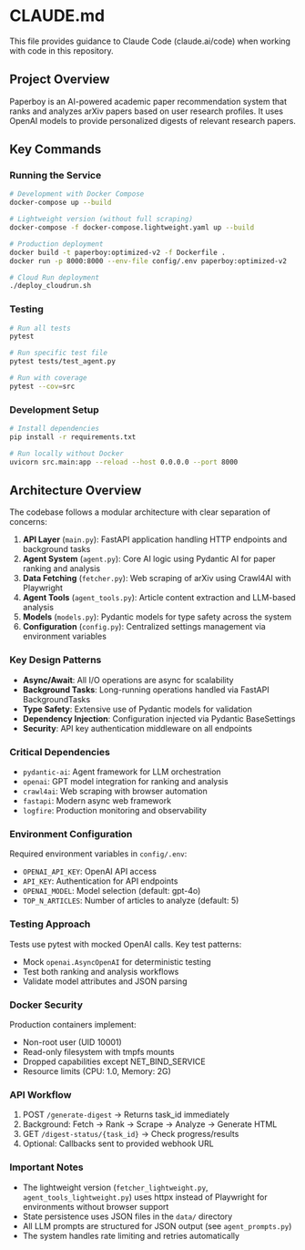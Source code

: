 # CLAUDE.md

This file provides guidance to Claude Code (claude.ai/code) when working with code in this repository.

## Project Overview

Paperboy is an AI-powered academic paper recommendation system that ranks and analyzes arXiv papers based on user research profiles. It uses OpenAI models to provide personalized digests of relevant research papers.

## Key Commands

### Running the Service
```bash
# Development with Docker Compose
docker-compose up --build

# Lightweight version (without full scraping)
docker-compose -f docker-compose.lightweight.yaml up --build

# Production deployment
docker build -t paperboy:optimized-v2 -f Dockerfile .
docker run -p 8000:8000 --env-file config/.env paperboy:optimized-v2

# Cloud Run deployment
./deploy_cloudrun.sh
```

### Testing
```bash
# Run all tests
pytest

# Run specific test file
pytest tests/test_agent.py

# Run with coverage
pytest --cov=src
```

### Development Setup
```bash
# Install dependencies
pip install -r requirements.txt

# Run locally without Docker
uvicorn src.main:app --reload --host 0.0.0.0 --port 8000
```

## Architecture Overview

The codebase follows a modular architecture with clear separation of concerns:

1. **API Layer** (`main.py`): FastAPI application handling HTTP endpoints and background tasks
2. **Agent System** (`agent.py`): Core AI logic using Pydantic AI for paper ranking and analysis
3. **Data Fetching** (`fetcher.py`): Web scraping of arXiv using Crawl4AI with Playwright
4. **Agent Tools** (`agent_tools.py`): Article content extraction and LLM-based analysis
5. **Models** (`models.py`): Pydantic models for type safety across the system
6. **Configuration** (`config.py`): Centralized settings management via environment variables

### Key Design Patterns

- **Async/Await**: All I/O operations are async for scalability
- **Background Tasks**: Long-running operations handled via FastAPI BackgroundTasks
- **Type Safety**: Extensive use of Pydantic models for validation
- **Dependency Injection**: Configuration injected via Pydantic BaseSettings
- **Security**: API key authentication middleware on all endpoints

### Critical Dependencies

- `pydantic-ai`: Agent framework for LLM orchestration
- `openai`: GPT model integration for ranking and analysis
- `crawl4ai`: Web scraping with browser automation
- `fastapi`: Modern async web framework
- `logfire`: Production monitoring and observability

### Environment Configuration

Required environment variables in `config/.env`:
- `OPENAI_API_KEY`: OpenAI API access
- `API_KEY`: Authentication for API endpoints
- `OPENAI_MODEL`: Model selection (default: gpt-4o)
- `TOP_N_ARTICLES`: Number of articles to analyze (default: 5)

### Testing Approach

Tests use pytest with mocked OpenAI calls. Key test patterns:
- Mock `openai.AsyncOpenAI` for deterministic testing
- Test both ranking and analysis workflows
- Validate model attributes and JSON parsing

### Docker Security

Production containers implement:
- Non-root user (UID 10001)
- Read-only filesystem with tmpfs mounts
- Dropped capabilities except NET_BIND_SERVICE
- Resource limits (CPU: 1.0, Memory: 2G)

### API Workflow

1. POST `/generate-digest` → Returns task_id immediately
2. Background: Fetch → Rank → Scrape → Analyze → Generate HTML
3. GET `/digest-status/{task_id}` → Check progress/results
4. Optional: Callbacks sent to provided webhook URL

### Important Notes

- The lightweight version (`fetcher_lightweight.py`, `agent_tools_lightweight.py`) uses httpx instead of Playwright for environments without browser support
- State persistence uses JSON files in the `data/` directory
- All LLM prompts are structured for JSON output (see `agent_prompts.py`)
- The system handles rate limiting and retries automatically